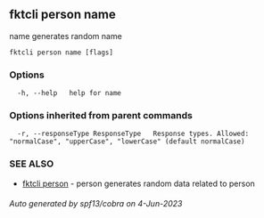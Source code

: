 ## fktcli person name

name generates random name

```
fktcli person name [flags]
```

### Options

```
  -h, --help   help for name
```

### Options inherited from parent commands

```
  -r, --responseType ResponseType   Response types. Allowed: "normalCase", "upperCase", "lowerCase" (default normalCase)
```

### SEE ALSO

* [fktcli person](fktcli_person.md)	 - person generates random data related to person

###### Auto generated by spf13/cobra on 4-Jun-2023
